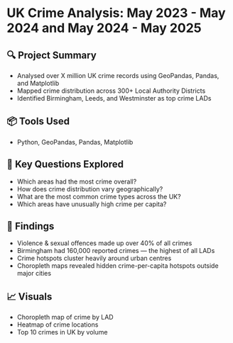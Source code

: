 # UK Crime Analysis: May 2023 - May 2024 and May 2024 - May 2025

## 🔍 Project Summary
- Analysed over X million UK crime records using GeoPandas, Pandas, and Matplotlib
- Mapped crime distribution across 300+ Local Authority Districts
- Identified Birmingham, Leeds, and Westminster as top crime LADs

## 📦 Tools Used
- Python, GeoPandas, Pandas, Matplotlib

## 🧪 Key Questions Explored
- Which areas had the most crime overall?
- How does crime distribution vary geographically?
- What are the most common crime types across the UK?
- Which areas have unusually high crime per capita?

## 🧠 Findings
- Violence & sexual offences made up over 40% of all crimes
- Birmingham had 160,000 reported crimes — the highest of all LADs
- Crime hotspots cluster heavily around urban centres
- Choropleth maps revealed hidden crime-per-capita hotspots outside major cities

## 📈 Visuals
- Choropleth map of crime by LAD
- Heatmap of crime locations
- Top 10 crimes in UK by volume
